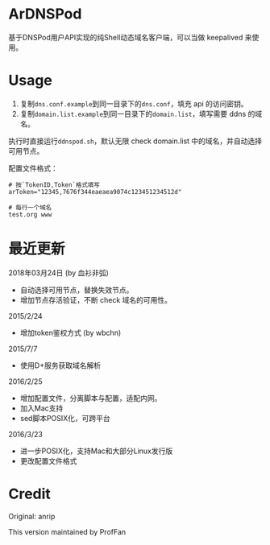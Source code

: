 # ArDNSPod
基于DNSPod用户API实现的纯Shell动态域名客户端，可以当做 keepalived 来使用。

# Usage

1. 复制`dns.conf.example`到同一目录下的`dns.conf`，填充 api 的访问密钥。
1. 复制`domain.list.example`到同一目录下的`domain.list`，填写需要 ddns 的域名。

执行时直接运行`ddnspod.sh`，默认无限 check domain.list 中的域名，并自动选择可用节点。

配置文件格式：
```
# 按`TokenID,Token`格式填写
arToken="12345,7676f344eaeaea9074c123451234512d"

# 每行一个域名
test.org www
```

# 最近更新

2018年03月24日 (by 血衫非弧)
- 自动选择可用节点，替换失效节点。
- 增加节点存活验证，不断 check 域名的可用性。

2015/2/24
- 增加token鉴权方式 (by wbchn)

2015/7/7
- 使用D+服务获取域名解析

2016/2/25
- 增加配置文件，分离脚本与配置，适配内网。
- 加入Mac支持
- sed脚本POSIX化，可跨平台

2016/3/23
- 进一步POSIX化，支持Mac和大部分Linux发行版
- 更改配置文件格式

# Credit

Original: anrip

This version maintained by ProfFan

